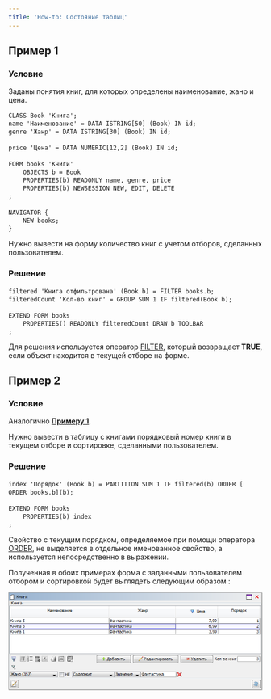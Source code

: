```yaml
---
title: 'How-to: Состояние таблиц'
---
```


## Пример 1

### Условие

Заданы понятия книг, для которых определены наименование, жанр и цена.

```lsf
CLASS Book 'Книга';
name 'Наименование' = DATA ISTRING[50] (Book) IN id;
genre 'Жанр' = DATA ISTRING[30] (Book) IN id;

price 'Цена' = DATA NUMERIC[12,2] (Book) IN id;

FORM books 'Книги'
    OBJECTS b = Book
    PROPERTIES(b) READONLY name, genre, price
    PROPERTIES(b) NEWSESSION NEW, EDIT, DELETE
;

NAVIGATOR {
    NEW books;
}
```

Нужно вывести на форму количество книг с учетом отборов, сделанных пользователем.

### Решение

```lsf
filtered 'Книга отфильтрована' (Book b) = FILTER books.b;
filteredCount 'Кол-во книг' = GROUP SUM 1 IF filtered(Book b);

EXTEND FORM books
    PROPERTIES() READONLY filteredCount DRAW b TOOLBAR
;
```

Для решения используется оператор [FILTER](Filter_FILTER_.md), который возвращает **TRUE**, если объект находится в текущей отборе на форме.

## Пример 2

### Условие

Аналогично [**Примеру 1**](#пример-1).

Нужно вывести в таблицу с книгами порядковый номер книги в текущем отборе и сортировке, сделанными пользователем.

### Решение

```lsf
index 'Порядок' (Book b) = PARTITION SUM 1 IF filtered(b) ORDER [ ORDER books.b](b);

EXTEND FORM books
    PROPERTIES(b) index
;
```

Свойство с текущим порядком, определяемое при помощи оператора [ORDER](Order_ORDER_.md), не выделяется в отдельное именованное свойство, а используется непосредственно в выражении.

Полученная в обоих примерах форма с заданными пользователем отбором и сортировкой будет выглядеть следующим образом :

![](attachments/46367766/46367772.png)
